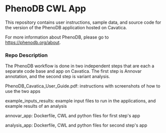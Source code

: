 # PhenoDB CWL App

This repository contains user instructions, sample data, and source code for
the version of the PhenoDB application hosted on Cavatica.

For more information about PhenoDB, please go to https://phenodb.org/about.


### Repo Description

The PhenoDB workflow is done in two independent steps that are each a
separate code base and app on Cavatica. The first step is Annovar annotation, 
and the second step is variant analysis.

PhenoDB_Cavatica_User_Guide.pdf: instructions with screenshots of how to use the two apps

example_inputs_results: example input files to run in the applications, and example results
of an analysis

annovar_app: Dockerfile, CWL and python files for first step's app

analysis_app: Dockerfile, CWL and python files for second step's app